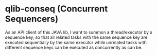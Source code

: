 # qlib-conseq (Concurrent Sequencers)

As an API client of this JAVA lib, I want to summon a thread/executor by a sequence key, so that all related tasks with the same sequence key are executed sequentially by the same executor while unrelated tasks with different sequence keys can be executed as concurrently as can be.
